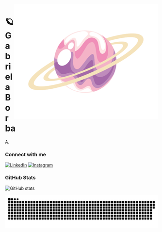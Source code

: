 <img align="right" alt="Developer vector created by storyset - www.freepik.com" height="380" src="https://raw.githubusercontent.com/gabiiborba/gabiiborba/main/136469815_b5909471-bbfa-4841-8286-c836ab718095-Photoroom.png">

<h1>
    <span> 🪐 Gabriela Borba</span>
</h1>

<p align="justify">A.
<br>
</p>

### Connect with me

[![LinkedIn](https://img.shields.io/badge/-LinkedIn-000?style=for-the-badge&logo=linkedin&logoColor=FF00F6&color:FFF)](https://www.linkedin.com/in/gabrielab-da-silva/)
[![Instagram](https://img.shields.io/badge/-Instagram-000?style=for-the-badge&logo=instagram&logoColor=FF00F6&color:FFF)](https://www.instagram.com/__gabiissilva/)

### GitHub Stats

![GitHub stats](https://github-readme-stats-git-masterrstaa-rickstaa.vercel.app/api?username=gabiiborba&hide_title=true&show_icons=true&include_all_commits=false&count_private=true&line_height=25&hide=issues&bg_color=000&title_color=FF00F6&text_color=FFF&border_radius=3&border_color=36123c&icon_color=FF00F6&theme=jolly)

<img src="https://raw.githubusercontent.com/gabiiborba/gabiiborba/output/snake.svg" alt="Snake animation" />
